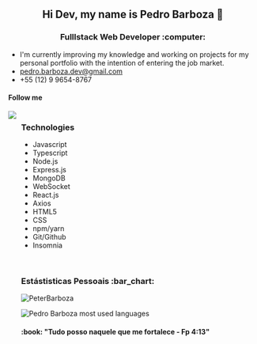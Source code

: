 <h2 align='center'>Hi Dev, my name is Pedro Barboza 👋</h2>

<h3 align='center'>Fulllstack Web Developer :computer:</h3>

- I'm currently improving my knowledge and working on projects for my personal portfolio with the intention of entering the job market.
- pedro.barboza.dev@gmail.com
- +55 (12) 9 9654-8767

<h4>Follow me</h4>
   <div style="display: flex; gap: 10px;">
     <a href="https://www.linkedin.com/in/pedro-barboza-9b7732222/" target="_blank">
         <img src="https://img.shields.io/badge/linkedin-%230077B5.svg?style=for-the-badge&logo=linkedin&logoColor=white"/>
     <a/>
   <div/>

   
        
<h3>Technologies</h3>
<ul>
  <li>Javascript</li>
  <li>Typescript</li>
  <li>Node.js</li>
  <li>Express.js</li>
  <li>MongoDB</li>
  <li>WebSocket</li>
  <li>React.js</li>
  <li>Axios</li>
  <li>HTML5</li>
  <li>CSS</li>
  <li>npm/yarn</li>
  <li>Git/Github</li>
  <li>Insomnia</li>
</ul>
   
<p>&nbsp;</p>

<h3 align='left'>Estástisticas Pessoais :bar_chart:</h3>

<p align='left'>
    <img align="center" src="https://github-readme-stats.vercel.app/api?username=PeterBarboza&show_icons=true" alt="PeterBarboza"/>
</p>

<p align="left"> <img src="https://github-readme-stats.vercel.app/api/top-langs/?username=PeterBarboza&layout=compact&theme=midnight-purple" alt="Pedro Barboza most used languages" />

      
<h4 align='center'> :book: "Tudo posso naquele que me fortalece - Fp 4:13"</h4>
